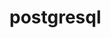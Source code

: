 <!-- generated by markdown-notes-tree -->

# postgresql

<!-- optional markdown-notes-tree directory description starts here -->

<!-- optional markdown-notes-tree directory description ends here -->
